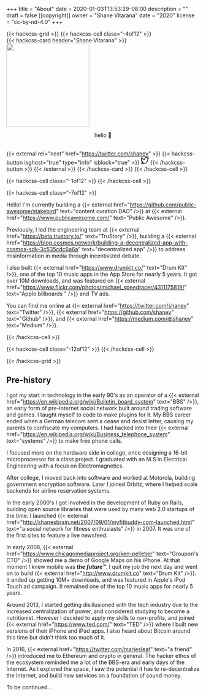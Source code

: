 +++
title = "About"
date = 2020-01-03T13:53:29-08:00
description = ""
draft = false
[[copyright]]
  owner = "Shane Vitarana"
  date = "2020"
  license = "cc-by-nd-4.0"
+++

{{< hackcss-grid >}}
  {{< hackcss-cell class="-4of12" >}}
  <br />
    {{< hackcss-card header="Shane Vitarana" >}}
      <img class="center" src="/shane1.jpg" width="216" height="216" />
      <p style="text-align: center;">hello 👋</p>
      <br />
      {{< external rel="next" href="https://twitter.com/shanev" >}}
        {{< hackcss-button isghost="true" type="info" isblock="true" >}}
            <svg viewBox="0 0 24 24" width="20" height="20" fill="none" stroke="currentcolor" stroke-linecap="round" stroke-linejoin="round" stroke-width="2">
    <path d="M24 4.557c-.883.392-1.832.656-2.828.775 1.017-.609 1.798-1.574 2.165-2.724-.951.564-2.005.974-3.127 1.195-.897-.957-2.178-1.555-3.594-1.555-3.179 0-5.515 2.966-4.797 6.045-4.091-.205-7.719-2.165-10.148-5.144-1.29 2.213-.669 5.108 1.523 6.574-.806-.026-1.566-.247-2.229-.616-.054 2.281 1.581 4.415 3.949 4.89-.693.188-1.452.232-2.224.084.626 1.956 2.444 3.379 4.6 3.419-2.07 1.623-4.678 2.348-7.29 2.04 2.179 1.397 4.768 2.212 7.548 2.212 9.142 0 14.307-7.721 13.995-14.646.962-.695 1.797-1.562 2.457-2.549z" />
  </svg>
        {{< /hackcss-button >}}
      {{< /external >}}
    {{< /hackcss-card >}}
  {{< /hackcss-cell >}}

  {{< hackcss-cell class="-1of12" >}}
  {{< /hackcss-cell >}}

  {{< hackcss-cell class="-7of12" >}}
    <p>
    Hello! I'm currently building a {{< external href="https://github.com/public-awesome/stakebird" text="content curation DAO" />}} at {{< external href="https://www.publicawesome.com/" text="Public Awesome" />}}.
    </p>
    <p>
    Previously, I led the engineering team at {{< external href="https://beta.trustory.io/" text="TruStory" />}}, building a {{< external href="https://blog.cosmos.network/building-a-decentralized-app-with-cosmos-sdk-3c535cdc6a6a" text="decentralized app" />}} to address misinformation in media through incentivized debate.
    </p>
    <p>
    I also built {{< external href="https://www.drumkit.co/" text="Drum Kit" />}}, one of the top 10 music apps in the App Store for nearly 5 years. It got over 10M downloads, and was featured on {{< external href="https://www.flickr.com/photos/michael_speedracer/4311175819/" text="Apple billboards " />}} and TV ads.
    </p>
    <p>
    You can find me online at {{< external href="https://twitter.com/shanev" text="Twitter" />}}, {{< external href="https://github.com/shanev" text="Github" />}}, and {{< external href="https://medium.com/@shanev" text="Medium" />}}.
    </p>
  {{< /hackcss-cell >}}

  {{< hackcss-cell class="-12of12" >}}
  {{< /hackcss-cell >}}

{{< /hackcss-grid >}}

<p></p>

<!--more-->

## Pre-history

I got my start in technology in the early 90's as an operator of a {{< external href="https://en.wikipedia.org/wiki/Bulletin_board_system" text="BBS" />}}, an early form of pre-Internet social network built around trading software and games. I taught myself to code to make plugins for it. My BBS career ended when a German telecom sent a cease and desist letter, causing my parents to confiscate my computers. I had hacked into their {{< external href="https://en.wikipedia.org/wiki/Business_telephone_system" text="systems" />}} to make free phone calls. 

I focused more on the hardware side in college, once designing a 16-bit microprocessor for a class project. I graduated with an M.S in Electrical Engineering with a focus on Electromagnetics. 

After college, I moved back into software and worked at Motorola, building government encryption software. Later I joined Orbitz, where I helped scale backends for airline reservation systems. 

In the early 2000's I got involved in the development of Ruby on Rails, building open source libraries that were used by many web 2.0 startups of the time. I launched {{< external href="http://shanesbrain.net/2007/09/01/myfitbuddy-com-launched.html" text="a social network for fitness enthusiasts" />}} in 2007. It was one of the first sites to feature a live newsfeed.

In early 2008, {{< external href="https://www.chicagomediaproject.org/ken-pelletier" text="Groupon's CTO" />}} showed me a demo of Google Maps on his iPhone. At that moment I knew mobile was <strong><i>the future™</i></strong>. I quit my job the next day and went on to build {{< external href="http://www.drumkit.co" text="Drum Kit" />}}. It ended up getting 10M+ downloads, and was featured in Apple's iPod Touch ad campaign. It remained one of the top 10 music apps for nearly 5 years.

Around 2013, I started getting disillusioned with the tech industry due to the increased centralization of power, and considered studying to become a nutritionist. However I decided to apply my skills to non-profits, and joined {{< external href="https://www.ted.com/" text="TED" />}} where I built new versions of their iPhone and iPad apps. I also heard about Bitcoin around this time but didn't think too much of it.

In 2016, {{< external href="https://twitter.com/mariesleaf" text="a friend" />}} introduced me to Ethereum and crypto in general. The hacker ethos of the ecosystem reminded me a lot of the BBS-era and early days of the Internet. As I explored the space, I saw the potential it has to re-decentralize the Internet, and build new services on a foundation of sound money.

To be continued...